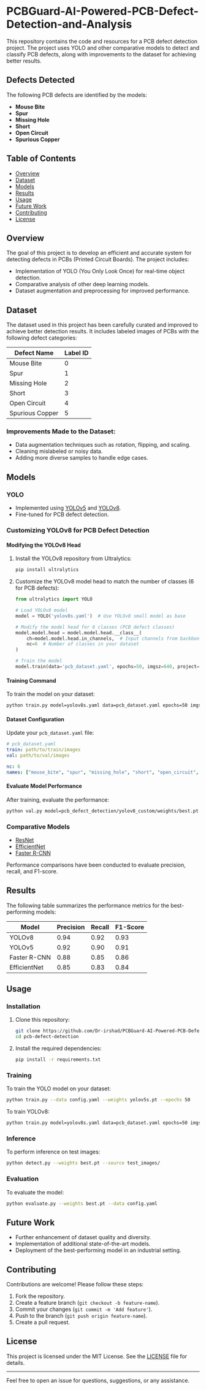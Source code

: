 # PCBGuard-AI-Powered-PCB-Defect-Detection-and-Analysis

This repository contains the code and resources for a PCB defect detection project. The project uses YOLO and other comparative models to detect and classify PCB defects, along with improvements to the dataset for achieving better results.

## Defects Detected
The following PCB defects are identified by the models:

- **Mouse Bite**
- **Spur**
- **Missing Hole**
- **Short**
- **Open Circuit**
- **Spurious Copper**

## Table of Contents

- [Overview](#overview)
- [Dataset](#dataset)
- [Models](#models)
- [Results](#results)
- [Usage](#usage)
- [Future Work](#future-work)
- [Contributing](#contributing)
- [License](#license)

## Overview

The goal of this project is to develop an efficient and accurate system for detecting defects in PCBs (Printed Circuit Boards). The project includes:

- Implementation of YOLO (You Only Look Once) for real-time object detection.
- Comparative analysis of other deep learning models.
- Dataset augmentation and preprocessing for improved performance.

## Dataset

The dataset used in this project has been carefully curated and improved to achieve better detection results. It includes labeled images of PCBs with the following defect categories:

| Defect Name       | Label ID |
|-------------------|----------|
| Mouse Bite        | 0        |
| Spur              | 1        |
| Missing Hole      | 2        |
| Short             | 3        |
| Open Circuit      | 4        |
| Spurious Copper   | 5        |

### Improvements Made to the Dataset:

- Data augmentation techniques such as rotation, flipping, and scaling.
- Cleaning mislabeled or noisy data.
- Adding more diverse samples to handle edge cases.

## Models

### YOLO
- Implemented using [YOLOv5](https://github.com/ultralytics/yolov5) and [YOLOv8](https://github.com/ultralytics/ultralytics).
- Fine-tuned for PCB defect detection.

### Customizing YOLOv8 for PCB Defect Detection

#### Modifying the YOLOv8 Head

1. Install the YOLOv8 repository from Ultralytics:
   ```bash
   pip install ultralytics
   ```

2. Customize the YOLOv8 model head to match the number of classes (6 for PCB defects):

   ```python
   from ultralytics import YOLO

   # Load YOLOv8 model
   model = YOLO('yolov8s.yaml')  # Use YOLOv8 small model as base

   # Modify the model head for 6 classes (PCB defect classes)
   model.model.head = model.model.head.__class__(
       ch=model.model.head.in_channels,  # Input channels from backbone
       nc=6  # Number of classes in your dataset
   )

   # Train the model
   model.train(data='pcb_dataset.yaml', epochs=50, imgsz=640, project='pcb_defect_detection', name='yolov8_custom')
   ```

#### Training Command
To train the model on your dataset:
```bash
python train.py model=yolov8s.yaml data=pcb_dataset.yaml epochs=50 imgsz=640
```

#### Dataset Configuration
Update your `pcb_dataset.yaml` file:
```yaml
# pcb_dataset.yaml
train: path/to/train/images
val: path/to/val/images

nc: 6
names: ["mouse_bite", "spur", "missing_hole", "short", "open_circuit", "spurious_copper"]
```

#### Evaluate Model Performance
After training, evaluate the performance:
```bash
python val.py model=pcb_defect_detection/yolov8_custom/weights/best.pt data=pcb_dataset.yaml
```

### Comparative Models
- [ResNet](https://arxiv.org/abs/1512.03385)
- [EfficientNet](https://arxiv.org/abs/1905.11946)
- [Faster R-CNN](https://arxiv.org/abs/1506.01497)

Performance comparisons have been conducted to evaluate precision, recall, and F1-score.

## Results

The following table summarizes the performance metrics for the best-performing models:

| Model           | Precision | Recall | F1-Score |
|-----------------|-----------|--------|----------|
| YOLOv8          | 0.94      | 0.92   | 0.93     |
| YOLOv5          | 0.92      | 0.90   | 0.91     |
| Faster R-CNN    | 0.88      | 0.85   | 0.86     |
| EfficientNet    | 0.85      | 0.83   | 0.84     |

## Usage

### Installation

1. Clone this repository:
   ```bash
   git clone https://github.com/Dr-irshad/PCBGuard-AI-Powered-PCB-Defect-Detection-and-Analysis.git
   cd pcb-defect-detection
   ```

2. Install the required dependencies:
   ```bash
   pip install -r requirements.txt
   ```

### Training

To train the YOLO model on your dataset:
```bash
python train.py --data config.yaml --weights yolov5s.pt --epochs 50
```

To train YOLOv8:
```bash
python train.py model=yolov8s.yaml data=pcb_dataset.yaml epochs=50 imgsz=640
```

### Inference

To perform inference on test images:
```bash
python detect.py --weights best.pt --source test_images/
```

### Evaluation

To evaluate the model:
```bash
python evaluate.py --weights best.pt --data config.yaml
```

## Future Work

- Further enhancement of dataset quality and diversity.
- Implementation of additional state-of-the-art models.
- Deployment of the best-performing model in an industrial setting.

## Contributing

Contributions are welcome! Please follow these steps:

1. Fork the repository.
2. Create a feature branch (`git checkout -b feature-name`).
3. Commit your changes (`git commit -m 'Add feature'`).
4. Push to the branch (`git push origin feature-name`).
5. Create a pull request.

## License

This project is licensed under the MIT License. See the [LICENSE](LICENSE) file for details.

---

Feel free to open an issue for questions, suggestions, or any assistance.
